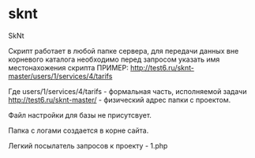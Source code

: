 # sknt
SkNt

Скрипт работает в любой папке сервера, 
для передачи данных вне корневого каталога 
необходимо перед запросом указать имя местонахожения скрипта
ПРИМЕР:
http://test6.ru/sknt-master/users/1/services/4/tarifs

Где 
users/1/services/4/tarifs - формальная часть, исполняемой задачи
http://test6.ru/sknt-master/ - физический адрес папки с проектом.

Файл настройки для базы не присутсвует.

Папка с логами создается в корне сайта.


Легкий посылатель запросов к проекту - 1.php

